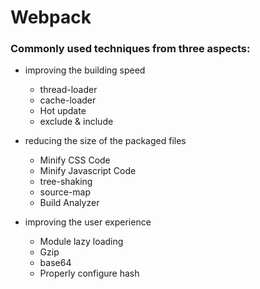 # Webpack
### Commonly used techniques from three aspects:
- improving the building speed
  - thread-loader
  - cache-loader
  - Hot update
  - exclude & include

- reducing the size of the packaged files
  - Minify CSS Code
  - Minify Javascript Code
  - tree-shaking
  - source-map
  - Build Analyzer

- improving the user experience
  - Module lazy loading
  - Gzip
  - base64
  - Properly configure hash
